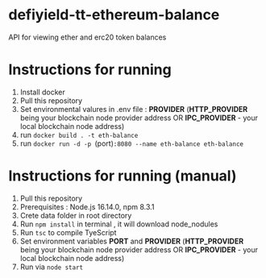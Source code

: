 # defiyield-tt-ethereum-balance
API for viewing ether and erc20 token balances

# Instructions for running
1. Install docker
2. Pull this repository
3. Set environmental valures in .env file :
**PROVIDER** (**HTTP_PROVIDER** being your blockchain node provider address OR
**IPC_PROVIDER** - your local blockchain node address)
4. run `docker build . -t eth-balance`
5. run `docker run -d -p `(port)`:8080 --name eth-balance eth-balance`

# Instructions for running (manual)
1. Pull this repository
2. Prerequisites : Node.js 16.14.0, npm 8.3.1
3. Crete data folder in root directory
4. Run `npm install` in terminal , it will download node_nodules
5. Run `tsc` to compile TyeScript
6. Set environment variables **PORT** and **PROVIDER** (**HTTP_PROVIDER** being your blockchain node provider address OR
**IPC_PROVIDER** - your local blockchain node address)
6. Run via `node start`
